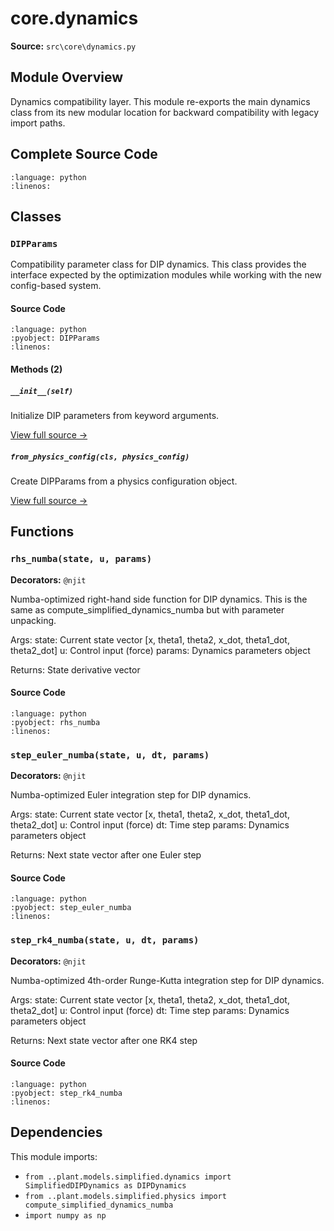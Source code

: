 # core.dynamics

**Source:** `src\core\dynamics.py`

## Module Overview

Dynamics compatibility layer.
This module re-exports the main dynamics class from its new modular location
for backward compatibility with legacy import paths.

## Complete Source Code

```{literalinclude} ../../../src/core/dynamics.py
:language: python
:linenos:
```



## Classes

### `DIPParams`

Compatibility parameter class for DIP dynamics.
This class provides the interface expected by the optimization modules
while working with the new config-based system.

#### Source Code

```{literalinclude} ../../../src/core/dynamics.py
:language: python
:pyobject: DIPParams
:linenos:
```

#### Methods (2)

##### `__init__(self)`

Initialize DIP parameters from keyword arguments.

[View full source →](#method-dipparams-__init__)

##### `from_physics_config(cls, physics_config)`

Create DIPParams from a physics configuration object.

[View full source →](#method-dipparams-from_physics_config)



## Functions

### `rhs_numba(state, u, params)`

**Decorators:** `@njit`

Numba-optimized right-hand side function for DIP dynamics.
This is the same as compute_simplified_dynamics_numba but with parameter unpacking.

Args:
    state: Current state vector [x, theta1, theta2, x_dot, theta1_dot, theta2_dot]
    u: Control input (force)
    params: Dynamics parameters object

Returns:
    State derivative vector

#### Source Code

```{literalinclude} ../../../src/core/dynamics.py
:language: python
:pyobject: rhs_numba
:linenos:
```



### `step_euler_numba(state, u, dt, params)`

**Decorators:** `@njit`

Numba-optimized Euler integration step for DIP dynamics.

Args:
    state: Current state vector [x, theta1, theta2, x_dot, theta1_dot, theta2_dot]
    u: Control input (force)
    dt: Time step
    params: Dynamics parameters object

Returns:
    Next state vector after one Euler step

#### Source Code

```{literalinclude} ../../../src/core/dynamics.py
:language: python
:pyobject: step_euler_numba
:linenos:
```



### `step_rk4_numba(state, u, dt, params)`

**Decorators:** `@njit`

Numba-optimized 4th-order Runge-Kutta integration step for DIP dynamics.

Args:
    state: Current state vector [x, theta1, theta2, x_dot, theta1_dot, theta2_dot]
    u: Control input (force)
    dt: Time step
    params: Dynamics parameters object

Returns:
    Next state vector after one RK4 step

#### Source Code

```{literalinclude} ../../../src/core/dynamics.py
:language: python
:pyobject: step_rk4_numba
:linenos:
```



## Dependencies

This module imports:

- `from ..plant.models.simplified.dynamics import SimplifiedDIPDynamics as DIPDynamics`
- `from ..plant.models.simplified.physics import compute_simplified_dynamics_numba`
- `import numpy as np`
